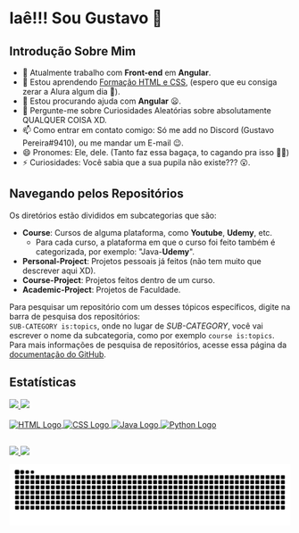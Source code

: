 <!-- Importação de Sites Externos e Bibliotecas -->
<link rel="stylesheet" href="https://cdn.jsdelivr.net/gh/devicons/devicon@v2.14.0/devicon.min.css">

# Iaê!!! Sou Gustavo 👋

## Introdução Sobre Mim
- 🔭 Atualmente trabalho com **Front-end** em **Angular**.
- 🌱 Estou aprendendo [Formação HTML e CSS](https://cursos.alura.com.br/formacao-html-e-css), (espero que eu consiga zerar a Alura algum dia 🤣).
- 🤔 Estou procurando ajuda com **Angular** 😦.
- 💬 Pergunte-me sobre Curiosidades Aleatórias sobre absolutamente QUALQUER COISA XD.
- 📫 Como entrar em contato comigo: Só me add no Discord (Gustavo Pereira#9410), ou me mandar um E-mail 😉.
- 😄 Pronomes: Ele, dele. (Tanto faz essa bagaça, to cagando pra isso 🐱‍👤)
- ⚡ Curiosidades: Você sabia que a sua pupila não existe??? 😮.

## Navegando pelos Repositórios
Os diretórios estão divididos em subcategorias que são:
* **Course**: Cursos de alguma plataforma, como **Youtube**, **Udemy**, etc.
  * Para cada curso, a plataforma em que o curso foi feito também é categorizada, por exemplo: "Java-**Udemy**".
* **Personal-Project**: Projetos pessoais já feitos (não tem muito que descrever aqui XD).
* **Course-Project**: Projetos feitos dentro de um curso.
* **Academic-Project**: Projetos de Faculdade.

Para pesquisar um repositório com um desses tópicos específicos, digite na barra de pesquisa dos repositórios:</br>
`SUB-CATEGORY is:topics`, onde no lugar de *SUB-CATEGORY*, você vai escrever o nome da subcategoria, como por exemplo `course is:topics`.</br>
Para mais informações de pesquisa de repositórios, acesse essa página da [documentação do GitHub](https://docs.github.com/pt/search-github/searching-on-github/searching-for-repositories).

## Estatísticas
<div>
  <a href="https://github.com/Volaxy">
  <img height="180em" src="https://github-readme-stats.vercel.app/api?username=Volaxy&show_icons=true&theme=jolly&include_all_commits=true&count_private=true"/>
  <img height="180em" src="https://github-readme-stats.vercel.app/api/top-langs/?username=Volaxy&layout=compact&langs_count=16&theme=jolly"/>
</div>

<div style="display: inline_block"><br>
  <img align="center" alt="HTML Logo" height="60" width="50" src="./icons/html-5.svg"/>
  <img align="center" alt="CSS Logo" height="60" width="50" src="./icons/css-3.svg"/>
  <img align="center" alt="Java Logo" height="60" width="50" src="./icons/java.svg"/>
  <img align="center" alt="Python Logo" height="60" width="50" src="./icons/python.svg"/>
</div>
  
##
  
<div>
  <!-- Linkedin -->
  <a href="https://www.linkedin.com/in/gustavo-martins-pereira-20a504198/" target="_blank">
   <img src="https://img.shields.io/badge/LinkedIn-0077B5?style=for-the-badge&logo=linkedin&logoColor=white">
  </a>
  
  <!-- GitHub -->
  <a href="https://github.com/Volaxy" target="_blank">
    <img src="https://img.shields.io/badge/GitHub-100000?style=for-the-badge&logo=github&logoColor=white">
  </a>
</div>
  
![Snake animation](https://github.com/Volaxy/Volaxy/blob/output/github-contribution-grid-snake.svg)
